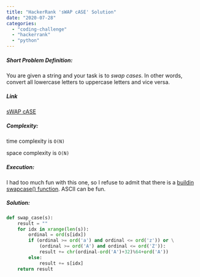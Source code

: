 ```yaml
---
title: "HackerRank 'sWAP cASE' Solution"
date: "2020-07-28"
categories: 
  - "coding-challenge"
  - "hackerrank"
  - "python"
---
```


##### Short Problem Definition:

You are given a string and your task is to _swap cases_. In other words, convert all lowercase letters to uppercase letters and vice versa.

##### Link

[sWAP cASE](https://www.hackerrank.com/challenges/swap-case/problem)

##### Complexity:

time complexity is `O(N)`

space complexity is `O(N)`

##### Execution:

I had too much fun with this one, so I refuse to admit that there is a [buildin swapcase() function](https://python-reference.readthedocs.io/en/latest/docs/str/swapcase.html). ASCII can be fun.

##### Solution:

```python
def swap_case(s):
    result = ""
    for idx in xrange(len(s)):
        ordinal = ord(s[idx])
        if (ordinal >= ord('a') and ordinal <= ord('z')) or \
            (ordinal >= ord('A') and ordinal <= ord('Z')):
            result += chr(ordinal-ord('A')+32)%64+ord('A'))
        else:
            result += s[idx]
    return result
```
